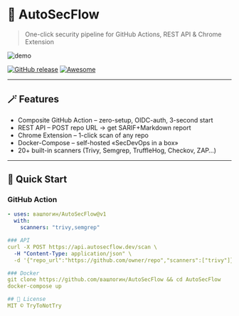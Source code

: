 # 🚀 AutoSecFlow  
> One-click security pipeline for GitHub Actions, REST API & Chrome Extension

![demo](https://github.com/Trytonottry/AutoSecFlow/raw/main/docs/demo.gif)

[![GitHub release](https://img.shields.io/github/v/release/Trytonottry/AutoSecFlow)](https://github.com/Trytonottry/AutoSecFlow/releases)
[![Awesome](https://awesome.re/badge.svg)](https://github.com/awesome-selfhosted/awesome-selfhosted)

---

## 🪄 Features
- Composite GitHub Action – zero-setup, OIDC-auth, 3-second start
- REST API – POST repo URL → get SARIF+Markdown report
- Chrome Extension – 1-click scan of any repo
- Docker-Compose – self-hosted «SecDevOps in a box»
- 20+ built-in scanners (Trivy, Semgrep, TruffleHog, Checkov, ZAP…)

---

## 🚀 Quick Start
### GitHub Action
```yaml
- uses: вашлогин/AutoSecFlow@v1
  with:
    scanners: "trivy,semgrep"

### API
curl -X POST https://api.autosecflow.dev/scan \
  -H "Content-Type: application/json" \
  -d '{"repo_url":"https://github.com/owner/repo","scanners":["trivy"]}'

### Docker
git clone https://github.com/вашлогин/AutoSecFlow && cd AutoSecFlow
docker-compose up

## 📄 License
MIT © TryToNotTry
